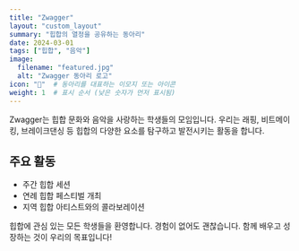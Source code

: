 ```yaml
---
title: "Zwagger"
layout: "custom_layout"
summary: "힙합의 열정을 공유하는 동아리"
date: 2024-03-01
tags: ["힙합", "음악"]
image:
  filename: "featured.jpg"
  alt: "Zwagger 동아리 로고"
icon: "🎤"  # 동아리를 대표하는 이모지 또는 아이콘
weight: 1  # 표시 순서 (낮은 숫자가 먼저 표시됨)
---
```


Zwagger는 힙합 문화와 음악을 사랑하는 학생들의 모임입니다. 우리는 래핑, 비트메이킹, 브레이크댄싱 등 힙합의 다양한 요소를 탐구하고 발전시키는 활동을 합니다.

## 주요 활동
- 주간 힙합 세션
- 연례 힙합 페스티벌 개최
- 지역 힙합 아티스트와의 콜라보레이션

힙합에 관심 있는 모든 학생들을 환영합니다. 경험이 없어도 괜찮습니다. 함께 배우고 성장하는 것이 우리의 목표입니다!
